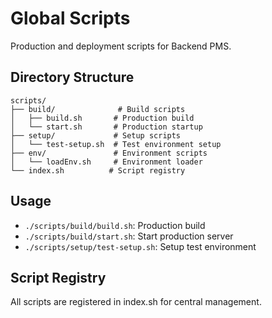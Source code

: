 # Global Scripts

Production and deployment scripts for Backend PMS.

## Directory Structure
```
scripts/
├── build/              # Build scripts
│   ├── build.sh       # Production build
│   └── start.sh       # Production startup
├── setup/             # Setup scripts
│   └── test-setup.sh  # Test environment setup
├── env/               # Environment scripts
│   └── loadEnv.sh     # Environment loader
└── index.sh          # Script registry
```

## Usage
- `./scripts/build/build.sh`: Production build
- `./scripts/build/start.sh`: Start production server
- `./scripts/setup/test-setup.sh`: Setup test environment

## Script Registry
All scripts are registered in index.sh for central management.
